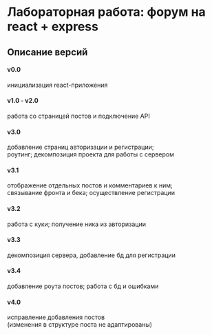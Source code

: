 # Лабораторная работа: форум на react + express

## Описание версий

#### v0.0
инициализация react-приложения
#### v1.0 - v2.0
работа со страницей постов и подключение API
#### v3.0
добавление страниц авторизации и регистрации;\
роутинг; декомпозиция проекта для работы с сервером
#### v3.1
отображение отдельных постов и комментариев к ним;\
связывание фронта и бека; осуществление регистрации
#### v3.2
работа с куки; получение ника из авторизации
#### v3.3
декомпозиция сервера, добавление бд для регистрации
#### v3.4
добавление роута постов; работа с бд и ошибками
#### v4.0
исправление добавления постов \
(изменения в структуре поста не адаптированы)
